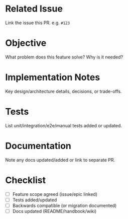 <!-- Feature Pull Request Template -->
# Related Issue
Link the issue this PR. e.g. `#123`

# Objective
What problem does this feature solve? Why is it needed?

# Implementation Notes
Key design/architecture details, decisions, or trade-offs.

# Tests
List unit/integration/e2e/manual tests added or updated.

# Documentation
Note any docs updated/added or link to separate PR.

# Checklist
- [ ] Feature scope agreed (issue/epic linked)
- [ ] Tests added/updated
- [ ] Backwards compatible (or migration documented)
- [ ] Docs updated (README/handbook/wiki)
